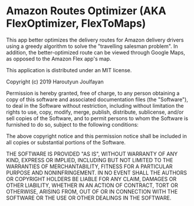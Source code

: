 # Amazon Routes Optimizer (AKA FlexOptimizer, FlexToMaps)
This app better optimizes the delivery routes for Amazon delivery drivers using a greedy algorithm to solve the "travelling salesman problem". In addition, the better-optimized route can be viewed through Google Maps, as opposed to the Amazon Flex app's map.

This application is distributed under an MIT license.

Copyright (c) 2019 Haroutyun Joulfayan

Permission is hereby granted, free of charge, to any person obtaining a copy of this software and associated documentation files (the "Software"), to deal in the Software without restriction, including without limitation the rights to use, copy, modify, merge, publish, distribute, sublicense, and/or sell copies of the Software, and to permit persons to whom the Software is furnished to do so, subject to the following conditions:

The above copyright notice and this permission notice shall be included in all copies or substantial portions of the Software.

THE SOFTWARE IS PROVIDED "AS IS", WITHOUT WARRANTY OF ANY KIND, EXPRESS OR IMPLIED, INCLUDING BUT NOT LIMITED TO THE WARRANTIES OF MERCHANTABILITY, FITNESS FOR A PARTICULAR PURPOSE AND NONINFRINGEMENT. IN NO EVENT SHALL THE AUTHORS OR COPYRIGHT HOLDERS BE LIABLE FOR ANY CLAIM, DAMAGES OR OTHER LIABILITY, WHETHER IN AN ACTION OF CONTRACT, TORT OR OTHERWISE, ARISING FROM, OUT OF OR IN CONNECTION WITH THE SOFTWARE OR THE USE OR OTHER DEALINGS IN THE SOFTWARE.
